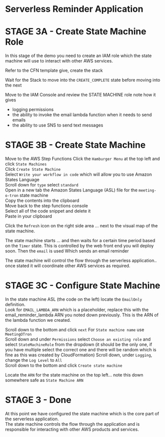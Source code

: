# Serverless Reminder Application

# STAGE 3A - Create State Machine Role

In this stage of the demo you need to create an IAM role which the state machine will use to interact with other AWS services.  

Refer to the CFN template give, create the stack

Wait for the Stack to move into the `CREATE_COMPLETE` state before moving into the next 

Move to the IAM Console and review the STATE MACHINE role
note how it gives 

- logging permissions
- the ability to invoke the email lambda function when it needs to send emails
- the ability to use SNS to send text messages

# STAGE 3B - Create State Machine

Move to the AWS Step Functions
Click the `Hamburger Menu` at the top left and click `State Machines`  
Click `Create State Machine`  
Select `Write your workflow in code` which will allow you to use Amazon States Language  
Scroll down
for `type` select `standard`  
Open in a new tab the Amazon States Language (ASL) file for the `meeting-o-tron` state machine  
Copy the contents into the clipboard   
Move back to the step functions console   
Select all of the code snippet and delete it  
Paste in your clipboard  

Click the `Refresh` icon on the right side area ... next to the visual map of the state machine.    

The state machine starts ... and then waits for a certain time period based on the `Timer` state. This is controlled by the web front end you will deploy soon. Then the `email` is used Which sends an email reminder

The state machine will control the flow through the serverless application.. once stated it will coordinate other AWS services as required.  

# STAGE 3C - Configure State Machine

In the state machine ASL (the code on the left) locate the `EmailOnly` definition.  
Look for `EMAIL_LAMBDA_ARN` which is a placeholder, replace this with the email_reminder_lambda ARN you noted down previously. This is the ARN of the lambda function we created.

Scroll down to the bottom and click `next` 
For `State machine name` use `MeetingOTron`  
Scroll down and under `Permissions` select `Choose an existing role` and select `StateMachineRole` from the dropdown (it should be the only one, if you have multiple select the correct one and there will be random which is fine as this was created by CloudFormation)
Scroll down, under `Logging`, change the `Log Level` to `All`  
Scroll down to the bottom and click `Create state machine`  

Locate the `ARN` for the state machine on the top left... note this down somewhere safe as `State Machine ARN`  


# STAGE 3 - Done

At this point we have configured the state machine which is the core part of the serverless application.  
The state machine controls the flow through the application and is responsible for interacting with other AWS products and services.  

